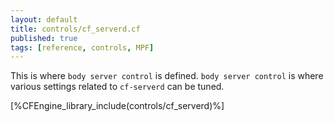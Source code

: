 ```yaml
---
layout: default
title: controls/cf_serverd.cf
published: true
tags: [reference, controls, MPF]
---
```


This is where `body server control` is defined. `body server control` is where
various settings related to `cf-serverd` can be tuned.

[%CFEngine_library_include(controls/cf_serverd)%]


